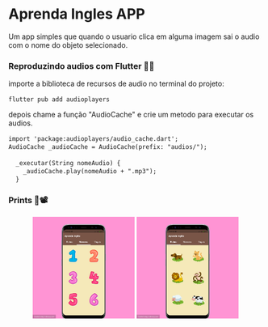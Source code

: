 # Aprenda Ingles APP
Um app simples que quando o usuario clica em alguma imagem sai o audio com o nome do objeto selecionado.

### Reproduzindo audios com Flutter 🎵🌀

importe a biblioteca de recursos de audio no terminal do projeto:
```
flutter pub add audioplayers
```
depois chame a função "AudioCache" e crie um metodo para executar os audios.
```
import 'package:audioplayers/audio_cache.dart';
AudioCache _audioCache = AudioCache(prefix: "audios/");

  _executar(String nomeAudio) {
    _audioCache.play(nomeAudio + ".mp3");
  }
```

### Prints 📸📽
<div align="center">
  <img src="https://github.com/petscaramussi/aprenda_ingles/blob/main/assets/imagens/sreen1.png" width="40%" height="40%">
  <img src="https://github.com/petscaramussi/aprenda_ingles/blob/main/assets/imagens/sreen2.png" width="40%" height="40%">
</div>
